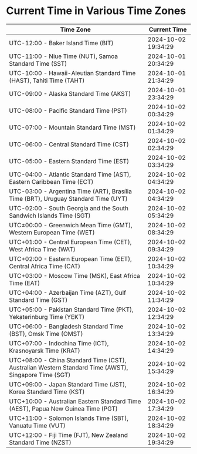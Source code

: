 # Current Time in Various Time Zones

| Time Zone | Current Time |
|-----------|--------------|
| UTC-12:00 - Baker Island Time (BIT) | 2024-10-02 19:34:29 |
| UTC-11:00 - Niue Time (NUT), Samoa Standard Time (SST) | 2024-10-01 20:34:29 |
| UTC-10:00 - Hawaii-Aleutian Standard Time (HAST), Tahiti Time (TAHT) | 2024-10-01 21:34:29 |
| UTC-09:00 - Alaska Standard Time (AKST) | 2024-10-01 23:34:29 |
| UTC-08:00 - Pacific Standard Time (PST) | 2024-10-02 00:34:29 |
| UTC-07:00 - Mountain Standard Time (MST) | 2024-10-02 01:34:29 |
| UTC-06:00 - Central Standard Time (CST) | 2024-10-02 02:34:29 |
| UTC-05:00 - Eastern Standard Time (EST) | 2024-10-02 03:34:29 |
| UTC-04:00 - Atlantic Standard Time (AST), Eastern Caribbean Time (ECT) | 2024-10-02 04:34:29 |
| UTC-03:00 - Argentina Time (ART), Brasília Time (BRT), Uruguay Standard Time (UYT) | 2024-10-02 04:34:29 |
| UTC-02:00 - South Georgia and the South Sandwich Islands Time (SGT) | 2024-10-02 05:34:29 |
| UTC±00:00 - Greenwich Mean Time (GMT), Western European Time (WET) | 2024-10-02 08:34:29 |
| UTC+01:00 - Central European Time (CET), West Africa Time (WAT) | 2024-10-02 09:34:29 |
| UTC+02:00 - Eastern European Time (EET), Central Africa Time (CAT) | 2024-10-02 10:34:29 |
| UTC+03:00 - Moscow Time (MSK), East Africa Time (EAT) | 2024-10-02 10:34:29 |
| UTC+04:00 - Azerbaijan Time (AZT), Gulf Standard Time (GST) | 2024-10-02 11:34:29 |
| UTC+05:00 - Pakistan Standard Time (PKT), Yekaterinburg Time (YEKT) | 2024-10-02 12:34:29 |
| UTC+06:00 - Bangladesh Standard Time (BST), Omsk Time (OMST) | 2024-10-02 13:34:29 |
| UTC+07:00 - Indochina Time (ICT), Krasnoyarsk Time (KRAT) | 2024-10-02 14:34:29 |
| UTC+08:00 - China Standard Time (CST), Australian Western Standard Time (AWST), Singapore Time (SGT) | 2024-10-02 15:34:29 |
| UTC+09:00 - Japan Standard Time (JST), Korea Standard Time (KST) | 2024-10-02 16:34:29 |
| UTC+10:00 - Australian Eastern Standard Time (AEST), Papua New Guinea Time (PGT) | 2024-10-02 17:34:29 |
| UTC+11:00 - Solomon Islands Time (SBT), Vanuatu Time (VUT) | 2024-10-02 18:34:29 |
| UTC+12:00 - Fiji Time (FJT), New Zealand Standard Time (NZST) | 2024-10-02 19:34:29 |

